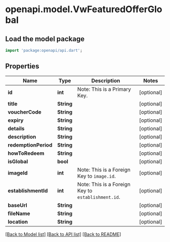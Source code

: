 # openapi.model.VwFeaturedOfferGlobal

## Load the model package
```dart
import 'package:openapi/api.dart';
```

## Properties
Name | Type | Description | Notes
------------ | ------------- | ------------- | -------------
**id** | **int** | Note: This is a Primary Key.<pk/> | [optional] 
**title** | **String** |  | [optional] 
**voucherCode** | **String** |  | [optional] 
**expiry** | **String** |  | [optional] 
**details** | **String** |  | [optional] 
**description** | **String** |  | [optional] 
**redemptionPeriod** | **String** |  | [optional] 
**howToRedeem** | **String** |  | [optional] 
**isGlobal** | **bool** |  | [optional] 
**imageId** | **int** | Note: This is a Foreign Key to `image.id`.<fk table='image' column='id'/> | [optional] 
**establishmentId** | **int** | Note: This is a Foreign Key to `establishment.id`.<fk table='establishment' column='id'/> | [optional] 
**baseUrl** | **String** |  | [optional] 
**fileName** | **String** |  | [optional] 
**location** | **String** |  | [optional] 

[[Back to Model list]](../README.md#documentation-for-models) [[Back to API list]](../README.md#documentation-for-api-endpoints) [[Back to README]](../README.md)


